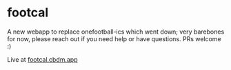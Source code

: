 # footcal

A new webapp to replace onefootball-ics which went down; very barebones for now, please reach out if you need help or have questions.
PRs welcome :)

Live at [footcal.cbdm.app](footcal.cbdm.app)
